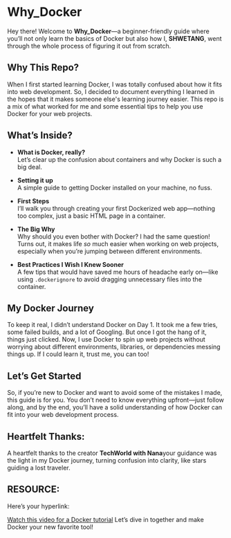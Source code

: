 # Why_Docker

Hey there! Welcome to **Why_Docker**—a beginner-friendly guide where you’ll not only learn the basics of Docker but also how I, **SHWETANG**, went through the whole process of figuring it out from scratch.

## Why This Repo?

When I first started learning Docker, I was totally confused about how it fits into web development. So, I decided to document everything I learned in the hopes that it makes someone else's learning journey easier. This repo is a mix of what worked for me and some essential tips to help you use Docker for your web projects.

## What’s Inside?

- **What is Docker, really?**  
  Let’s clear up the confusion about containers and why Docker is such a big deal.
  
- **Setting it up**  
  A simple guide to getting Docker installed on your machine, no fuss.

- **First Steps**  
  I’ll walk you through creating your first Dockerized web app—nothing too complex, just a basic HTML page in a container.

- **The Big Why**  
  Why should you even bother with Docker? I had the same question! Turns out, it makes life *so* much easier when working on web projects, especially when you’re jumping between different environments.

- **Best Practices I Wish I Knew Sooner**  
  A few tips that would have saved me hours of headache early on—like using `.dockerignore` to avoid dragging unnecessary files into the container.

## My Docker Journey

To keep it real, I didn’t understand Docker on Day 1. It took me a few tries, some failed builds, and a lot of Googling. But once I got the hang of it, things just clicked. Now, I use Docker to spin up web projects without worrying about different environments, libraries, or dependencies messing things up. If I could learn it, trust me, you can too!

## Let’s Get Started

So, if you’re new to Docker and want to avoid some of the mistakes I made, this guide is for you. You don’t need to know everything upfront—just follow along, and by the end, you’ll have a solid understanding of how Docker can fit into your web development process.

## Heartfelt Thanks:

A heartfelt thanks to the creator **TechWorld with Nana**your guidance was the light in my Docker journey, turning confusion into clarity, like stars guiding a lost traveler.

## RESOURCE:

Here’s your hyperlink:

[Watch this video for a Docker tutorial](https://www.youtube.com/watch?v=3c-iBn73dDE&t=131s)
Let’s dive in together and make Docker your new favorite tool!

